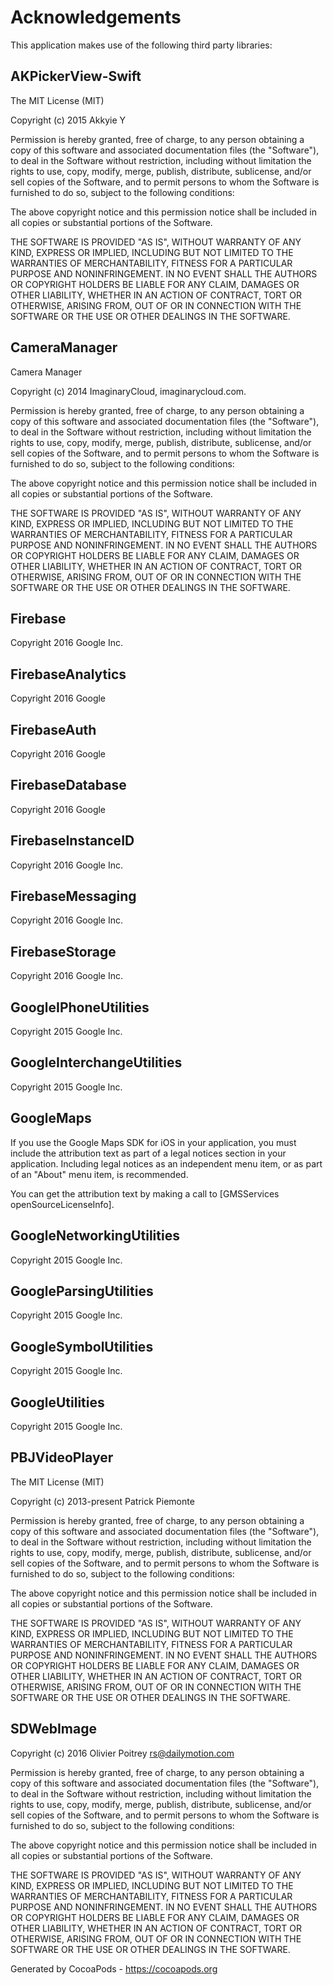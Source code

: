 # Acknowledgements
This application makes use of the following third party libraries:

## AKPickerView-Swift

The MIT License (MIT)

Copyright (c) 2015 Akkyie Y

Permission is hereby granted, free of charge, to any person obtaining a copy
of this software and associated documentation files (the "Software"), to deal
in the Software without restriction, including without limitation the rights
to use, copy, modify, merge, publish, distribute, sublicense, and/or sell
copies of the Software, and to permit persons to whom the Software is
furnished to do so, subject to the following conditions:

The above copyright notice and this permission notice shall be included in all
copies or substantial portions of the Software.

THE SOFTWARE IS PROVIDED "AS IS", WITHOUT WARRANTY OF ANY KIND, EXPRESS OR
IMPLIED, INCLUDING BUT NOT LIMITED TO THE WARRANTIES OF MERCHANTABILITY,
FITNESS FOR A PARTICULAR PURPOSE AND NONINFRINGEMENT. IN NO EVENT SHALL THE
AUTHORS OR COPYRIGHT HOLDERS BE LIABLE FOR ANY CLAIM, DAMAGES OR OTHER
LIABILITY, WHETHER IN AN ACTION OF CONTRACT, TORT OR OTHERWISE, ARISING FROM,
OUT OF OR IN CONNECTION WITH THE SOFTWARE OR THE USE OR OTHER DEALINGS IN THE
SOFTWARE.



## CameraManager

Camera Manager

Copyright (c) 2014 ImaginaryCloud, imaginarycloud.com.

Permission is hereby granted, free of charge, to any person obtaining a copy of this software and
 associated documentation files (the "Software"), to deal in the Software without restriction, 
 including without limitation the rights to use, copy, modify, merge, publish, distribute, 
 sublicense, and/or sell copies of the Software, and to permit persons to whom the Software is 
 furnished to do so, subject to the following conditions:

The above copyright notice and this permission notice shall be included in all copies 
or substantial portions of the Software.

THE SOFTWARE IS PROVIDED "AS IS", WITHOUT WARRANTY OF ANY KIND, EXPRESS OR IMPLIED, 
INCLUDING BUT NOT LIMITED TO THE WARRANTIES OF MERCHANTABILITY, FITNESS FOR A PARTICULAR 
PURPOSE AND NONINFRINGEMENT. IN NO EVENT SHALL THE AUTHORS OR COPYRIGHT HOLDERS BE LIABLE 
FOR ANY CLAIM, DAMAGES OR OTHER LIABILITY, WHETHER IN AN ACTION OF CONTRACT, TORT OR OTHERWISE, 
ARISING FROM, OUT OF OR IN CONNECTION WITH THE SOFTWARE OR THE USE OR OTHER DEALINGS IN THE SOFTWARE.

## Firebase

Copyright 2016 Google Inc.

## FirebaseAnalytics

Copyright 2016 Google

## FirebaseAuth

Copyright 2016 Google

## FirebaseDatabase

Copyright 2016 Google

## FirebaseInstanceID

Copyright 2016 Google Inc.

## FirebaseMessaging

Copyright 2016 Google Inc.

## FirebaseStorage

Copyright 2016 Google Inc.

## GoogleIPhoneUtilities

Copyright 2015 Google Inc.

## GoogleInterchangeUtilities

Copyright 2015 Google Inc.

## GoogleMaps

If you use the Google Maps SDK for iOS in your application, you must
include the attribution text as part of a legal notices section in your
application. Including legal notices as an independent menu item, or as
part of an "About" menu item, is recommended.

You can get the attribution text by making a call to
[GMSServices openSourceLicenseInfo].


## GoogleNetworkingUtilities

Copyright 2015 Google Inc.

## GoogleParsingUtilities

Copyright 2015 Google Inc.

## GoogleSymbolUtilities

Copyright 2015 Google Inc.

## GoogleUtilities

Copyright 2015 Google Inc.

## PBJVideoPlayer

The MIT License (MIT)

Copyright (c) 2013-present Patrick Piemonte

Permission is hereby granted, free of charge, to any person obtaining a copy of
this software and associated documentation files (the "Software"), to deal in
the Software without restriction, including without limitation the rights to
use, copy, modify, merge, publish, distribute, sublicense, and/or sell copies of
the Software, and to permit persons to whom the Software is furnished to do so,
subject to the following conditions:

The above copyright notice and this permission notice shall be included in all
copies or substantial portions of the Software.

THE SOFTWARE IS PROVIDED "AS IS", WITHOUT WARRANTY OF ANY KIND, EXPRESS OR
IMPLIED, INCLUDING BUT NOT LIMITED TO THE WARRANTIES OF MERCHANTABILITY, FITNESS
FOR A PARTICULAR PURPOSE AND NONINFRINGEMENT. IN NO EVENT SHALL THE AUTHORS OR
COPYRIGHT HOLDERS BE LIABLE FOR ANY CLAIM, DAMAGES OR OTHER LIABILITY, WHETHER
IN AN ACTION OF CONTRACT, TORT OR OTHERWISE, ARISING FROM, OUT OF OR IN
CONNECTION WITH THE SOFTWARE OR THE USE OR OTHER DEALINGS IN THE SOFTWARE.


## SDWebImage

Copyright (c) 2016 Olivier Poitrey rs@dailymotion.com
 
Permission is hereby granted, free of charge, to any person obtaining a copy
of this software and associated documentation files (the "Software"), to deal
in the Software without restriction, including without limitation the rights
to use, copy, modify, merge, publish, distribute, sublicense, and/or sell
copies of the Software, and to permit persons to whom the Software is furnished
to do so, subject to the following conditions:
 
The above copyright notice and this permission notice shall be included in all
copies or substantial portions of the Software.
 
THE SOFTWARE IS PROVIDED "AS IS", WITHOUT WARRANTY OF ANY KIND, EXPRESS OR
IMPLIED, INCLUDING BUT NOT LIMITED TO THE WARRANTIES OF MERCHANTABILITY,
FITNESS FOR A PARTICULAR PURPOSE AND NONINFRINGEMENT. IN NO EVENT SHALL THE
AUTHORS OR COPYRIGHT HOLDERS BE LIABLE FOR ANY CLAIM, DAMAGES OR OTHER
LIABILITY, WHETHER IN AN ACTION OF CONTRACT, TORT OR OTHERWISE, ARISING FROM,
OUT OF OR IN CONNECTION WITH THE SOFTWARE OR THE USE OR OTHER DEALINGS IN
THE SOFTWARE.


Generated by CocoaPods - https://cocoapods.org
